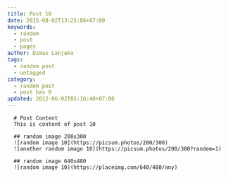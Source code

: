 ```yaml
---
title: Post 10
date: 2015-08-02T13:25:06+07:00
keywords:
  - random
  - post
  - pages
author: Dimas Lanjaka
tags:
  - random post
  - untagged
category:
  - random post
  - post has 0
updated: 2012-06-02T05:16:40+07:00
---
```


      # Post Content
      This is content of post 10

      ## random image 200x300
      ![random image 10](https://picsum.photos/200/300)
      ![another random image 10](https://picsum.photos/200/300?random=1)

      ## random image 640x480
      ![random image 10](https://placeimg.com/640/480/any)
      